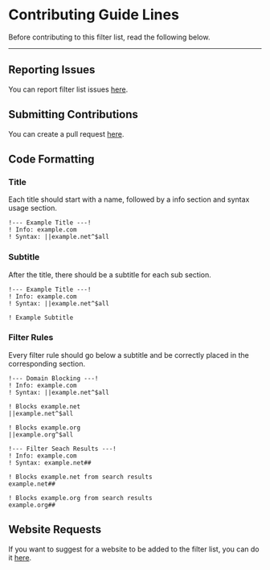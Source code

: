 # Contributing Guide Lines

Before contributing to this filter list, read the following below.

---

## Reporting Issues

You can report filter list issues [here](https://github.com/Mordarski-Networks/Mordarski-Networks-assets/issues).

## Submitting Contributions

You can create a pull request [here](https://github.com/Mordarski-Networks/Mordarski-Networks-assets/pulls).

## Code Formatting

### Title

Each title should start with a name, followed by a info section and syntax usage section.

```
!--- Example Title ---!
! Info: example.com
! Syntax: ||example.net^$all
```

### Subtitle

After the title, there should be a subtitle for each sub section.

```
!--- Example Title ---!
! Info: example.com
! Syntax: ||example.net^$all

! Example Subtitle
```

### Filter Rules

Every filter rule should go below a subtitle and be correctly placed in the corresponding section.

```
!--- Domain Blocking ---!
! Info: example.com
! Syntax: ||example.net^$all

! Blocks example.net
||example.net^$all

! Blocks example.org
||example.org^$all

!--- Filter Seach Results ---!
! Info: example.com
! Syntax: example.net##

! Blocks example.net from search results
example.net##

! Blocks example.org from search results
example.org##
```

## Website Requests

If you want to suggest for a website to be added to the filter list, you can do it [here](https://github.com/Mordarski-Networks/Mordarski-Networks-assets/discussions).
